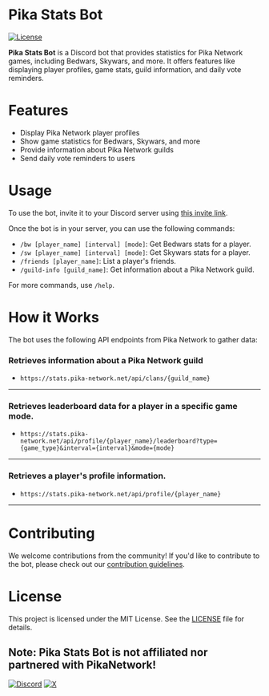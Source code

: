 # Pika Stats Bot

[![License](https://img.shields.io/badge/license-MIT-blue.svg)](https://opensource.org/licenses/MIT)

**Pika Stats Bot** is a Discord bot that provides statistics for Pika Network games, including Bedwars, Skywars, and more. It offers features like displaying player profiles, game stats, guild information, and daily vote reminders.

# Features

- Display Pika Network player profiles
- Show game statistics for Bedwars, Skywars, and more
- Provide information about Pika Network guilds
- Send daily vote reminders to users

# Usage

To use the bot, invite it to your Discord server using [this invite link](https://discord.com/oauth2/authorize?client_id=1209050248958312448&permissions=551903422464&scope=bot).

Once the bot is in your server, you can use the following commands:

- `/bw [player_name] [interval] [mode]`: Get Bedwars stats for a player.
- `/sw [player_name] [interval] [mode]`: Get Skywars stats for a player.
- `/friends [player_name]`: List a player's friends.
- `/guild-info [guild_name]`: Get information about a Pika Network guild.

For more commands, use `/help`.

# How it Works

The bot uses the following API endpoints from Pika Network to gather data:

###  Retrieves information about a Pika Network guild 
- ```https://stats.pika-network.net/api/clans/{guild_name}```

---
###  Retrieves leaderboard data for a player in a specific game mode.
- `https://stats.pika-network.net/api/profile/{player_name}/leaderboard?type={game_type}&interval={interval}&mode={mode}`
---
### Retrieves a player's profile information.  
- `https://stats.pika-network.net/api/profile/{player_name}`
---

# Contributing

We welcome contributions from the community! If you'd like to contribute to the bot, please check out our [contribution guidelines](CONTRIBUTING.md).

# License

This project is licensed under the MIT License. See the [LICENSE](LICENSE) file for details.

**Note**: Pika Stats Bot is not affiliated nor partnered with PikaNetwork!
---
[![Discord](https://img.shields.io/badge/Discord-%235865F2.svg?style=for-the-badge&logo=discord&logoColor=white)](https://discord.com/oauth2/authorize?client_id=1209050248958312448&permissions=551903422464&scope=bot)
[![X](https://img.shields.io/badge/X-%23000000.svg?style=for-the-badge&logo=X&logoColor=white)](https://twitter.com/PikachuStats)

